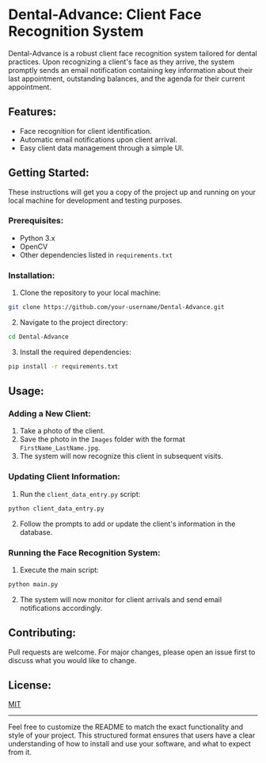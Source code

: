 # Dental-Advance: Client Face Recognition System

Dental-Advance is a robust client face recognition system tailored for dental practices. Upon recognizing a client's face as they arrive, the system promptly sends an email notification containing key information about their last appointment, outstanding balances, and the agenda for their current appointment.

## Features:
- Face recognition for client identification.
- Automatic email notifications upon client arrival.
- Easy client data management through a simple UI.

## Getting Started:

These instructions will get you a copy of the project up and running on your local machine for development and testing purposes.

### Prerequisites:

- Python 3.x
- OpenCV
- Other dependencies listed in `requirements.txt`

### Installation:

1. Clone the repository to your local machine:
```bash
git clone https://github.com/your-username/Dental-Advance.git
```
2. Navigate to the project directory:
```bash
cd Dental-Advance
```
3. Install the required dependencies:
```bash
pip install -r requirements.txt
```

## Usage:

### Adding a New Client:

1. Take a photo of the client.
2. Save the photo in the `Images` folder with the format `FirstName_LastName.jpg`.
3. The system will now recognize this client in subsequent visits.

### Updating Client Information:

1. Run the `client_data_entry.py` script:
```bash
python client_data_entry.py
```
2. Follow the prompts to add or update the client's information in the database.

### Running the Face Recognition System:

1. Execute the main script:
```bash
python main.py
```
2. The system will now monitor for client arrivals and send email notifications accordingly.

## Contributing:

Pull requests are welcome. For major changes, please open an issue first to discuss what you would like to change.

## License:

[MIT](https://choosealicense.com/licenses/mit/)

---

Feel free to customize the README to match the exact functionality and style of your project. This structured format ensures that users have a clear understanding of how to install and use your software, and what to expect from it.
